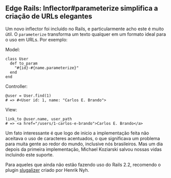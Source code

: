 ## Edge Rails: Inflector#parameterize simplifica a criação de URLs elegantes

Um novo inflector foi incluído no Rails, e particularmente acho este é muito útil. O `parameterize` transforma um texto qualquer em um formato ideal para o uso em URLs. Por exemplo:

Model:

	class User
	  def to_param
	    "#{id}-#{name.parameterize}"
	  end
	end

Controller:

	@user = User.find(1)
	# => #<User id: 1, name: "Carlos E. Brando">

View:

	link_to @user.name, user_path
	# => <a href="/users/1-carlos-e-brando">Carlos E. Brando</a>

Um fato interessante é que logo de inicio a implementação feita não aceitava o uso de caracteres acentuados, o que significava um problema para muita gente ao redor do mundo, inclusive nós brasileiros. Mas um dia depois da primeira implementação, Michael Koziarski salvou nossas vidas incluindo este suporte.

Para aqueles que ainda não estão fazendo uso do Rails 2.2, recomendo o plugin [slugalizer](http://github.com/henrik/slugalizer/tree/master) criado por Henrik Nyh.

